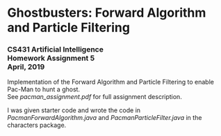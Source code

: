 # Ghostbusters: Forward Algorithm and Particle Filtering 
### CS431 Artificial Intelligence <br>Homework Assignment 5 <br>April, 2019

Implementation of the Forward Algorithm and Particle Filtering to enable Pac-Man to hunt a ghost. <br>See *pacman_assignment.pdf* for full assignment description. 

I was given starter code and wrote the code in *PacmanForwardAlgorithm.java* and *PacmanParticleFilter.java* in the characters package.
